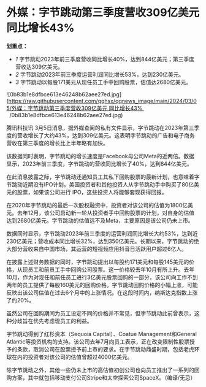 # 外媒：字节跳动第三季度营收309亿美元 同比增长43%

**划重点：**

  * _1_ 字节跳动2023年前三季度营收同比增长40%，达到844亿美元；第三季度营收达309亿美元。
  * _2_ 字节跳动2023年前三季度运营利润同比增长53%，达到230亿美元。
  * _3_ 字节跳动以每股171美元从现任员工手中回购股票，估值达2680亿美元。

![0b83b1e8dfbce613e46248b62aee27ed.jpg](https://raw.githubusercontent.com/qqhsx/qqnews_image/main/2024/03/05/外媒：字节跳动第三季度营收309亿美元 同比增长43%        /0b83b1e8dfbce613e46248b62aee27ed.jpg)

腾讯科技讯
3月5日消息，据外媒查阅的私有文件显示，字节跳动在2023年第三季度的营收增长了大约43%，达到309亿美元。这表明字节跳动的广告和电子商务营收在第三季度的增长比上半年略有加快。

该数据同时表明，字节跳动的增长速度是Facebook母公司Meta的近两倍。数据显示，2023年前三季度，字节跳动的营收同比增长了40%，达到844亿美元。

在此消息披露之际，字节跳动还通知员工其私下回购股票的最新计划，也意味着字节跳动近期没有IPO计划。美国投资者和其他投资人从字节跳动手中购买了80亿美元的股票，如果该公司进行
IPO，这些投资人将能够套现获得回报。

在2020年字节跳动的最后一次股权融资中，投资者对该公司的估值为1800亿美元。去年12月，该公司启动新一轮从投资者手中回购股票的计划，对自身的估值达到2680亿美元。字节跳动的估值远不及Meta，主要原因是该公司仍未上市。

数据同时显示，字节跳动2023年前三季度的运营利润同比增长大约53%，达到近230亿美元；营收成本同比增长32%，达到350亿美元。长期以来，字节跳动的绝大部分营收来自中国市场，其运营的短视频应用抖音日活跃用户超过6亿人。

在披露上述财务数据的同时，字节跳动提出以每股约171美元和每股145美元的价格，从现员工和前员工手中回购公司股票。这一价格较去年10月有所上升。去年10月，作为对现任和前任员工进行3亿美元股票回购的一部分，该公司向工作不到两年的员工提供了每股160美元的回购价格。字节跳动回购价格的小幅上涨，可能反映出该公司估值在过去6个月中的上涨情况。在这段时间内，纳斯达克指数上涨了约20%。

虽然公司在回购期间为员工设定不同的价格并不常见，但字节跳动此前曾表示，这种分歧旨在优先考虑现员工的利益。

字节跳动得到了红杉资本（Sequoia Capital）、Coatue Management和General
Atlantic等投资机构的支持。该公司去年7月向员工表示，正在改变限制性股票授予的条款，取消公司在股票授予前上市的要求。在字节跳动鼎盛时期，包括老虎环球在内的投资者对该公司的估值曾超过4000亿美元。

除字节跳动之外，其他一些仍未上市的高估值初创公司也向员工推出了一系列的回购方案，其中就包括移动支付公司Stripe和太空探索公司SpaceX。（编译/无忌）

